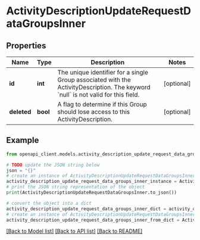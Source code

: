 # ActivityDescriptionUpdateRequestDataGroupsInner


## Properties

Name | Type | Description | Notes
------------ | ------------- | ------------- | -------------
**id** | **int** | The unique identifier for a single Group associated with the ActivityDescription. The keyword &#x60;null&#x60; is not valid for this field. | [optional] 
**deleted** | **bool** | A flag to determine if this Group should lose access to this ActivityDescription. | [optional] 

## Example

```python
from openapi_client.models.activity_description_update_request_data_groups_inner import ActivityDescriptionUpdateRequestDataGroupsInner

# TODO update the JSON string below
json = "{}"
# create an instance of ActivityDescriptionUpdateRequestDataGroupsInner from a JSON string
activity_description_update_request_data_groups_inner_instance = ActivityDescriptionUpdateRequestDataGroupsInner.from_json(json)
# print the JSON string representation of the object
print(ActivityDescriptionUpdateRequestDataGroupsInner.to_json())

# convert the object into a dict
activity_description_update_request_data_groups_inner_dict = activity_description_update_request_data_groups_inner_instance.to_dict()
# create an instance of ActivityDescriptionUpdateRequestDataGroupsInner from a dict
activity_description_update_request_data_groups_inner_from_dict = ActivityDescriptionUpdateRequestDataGroupsInner.from_dict(activity_description_update_request_data_groups_inner_dict)
```
[[Back to Model list]](../README.md#documentation-for-models) [[Back to API list]](../README.md#documentation-for-api-endpoints) [[Back to README]](../README.md)


